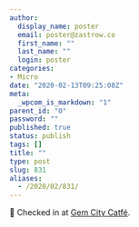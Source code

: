 ```yaml
---
author:
  display_name: poster
  email: poster@zastrow.co
  first_name: ""
  last_name: ""
  login: poster
categories:
- Micro
date: "2020-02-13T09:25:08Z"
meta:
  _wpcom_is_markdown: "1"
parent_id: "0"
password: ""
published: true
status: publish
tags: []
title: ""
type: post
slug: 831
aliases:
  - /2020/02/831/
---
```

<p><span>📍</span> Checked in at <a href="http://foursquare.com/v/5a2c7d3860d11b62c0aa84c1">Gem City Catfé</a>.</p>
